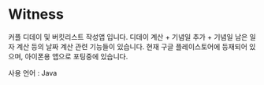 # Witness
커플 디데이 및 버킷리스트 작성앱 입니다.
디데이 계산 + 기념일 추가 + 기념일 남은 일자 계산 등의 날짜 계산 관련 기능들이 있습니다.
현재 구글 플레이스토어에 등재되어 있으며, 아이폰용 앱으로 포팅중에 있습니다.

사용 언어 : Java
